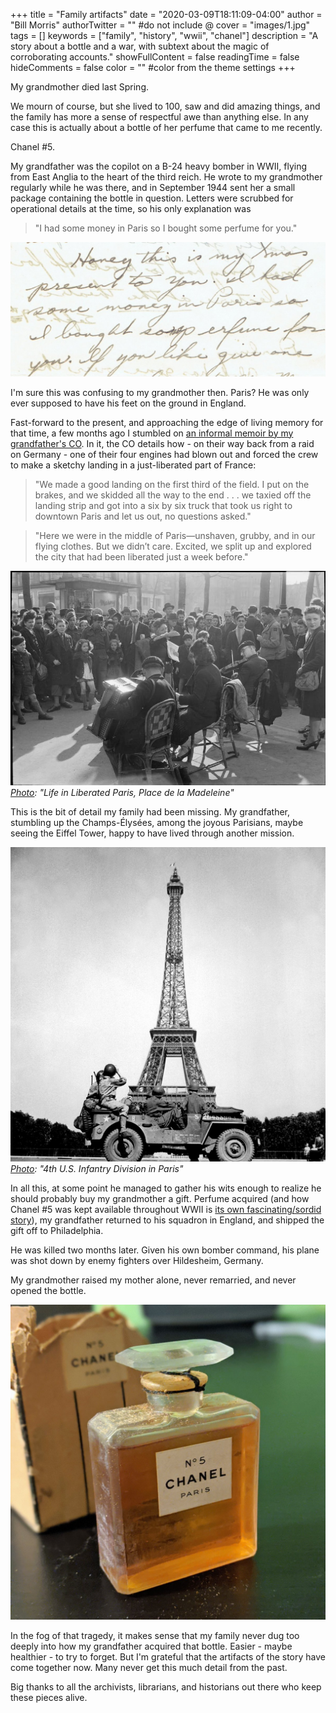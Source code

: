 +++
title = "Family artifacts"
date = "2020-03-09T18:11:09-04:00"
author = "Bill Morris"
authorTwitter = "" #do not include @
cover = "images/1.jpg"
tags = []
keywords = ["family", "history", "wwii", "chanel"]
description = "A story about a bottle and a war, with subtext about the magic of corroborating accounts."
showFullContent = false
readingTime = false
hideComments = false
color = "" #color from the theme settings
+++

My grandmother died last Spring.

We mourn of course, but she lived to 100, saw and did amazing things, and the family has more a sense of respectful awe than anything else. In any case this is actually about a bottle of her perfume that came to me recently.

Chanel #5.

My grandfather was the copilot on a B-24 heavy bomber in WWII, flying from East Anglia to the heart of the third reich. He wrote to my grandmother regularly while he was there, and in September 1944 sent her a small package containing the bottle in question. Letters were scrubbed for operational details at the time, so his only explanation was 

> "I had some money in Paris so I bought some perfume for you." 

![2](images/2.jpg)

I'm sure this was confusing to my grandmother then. Paris? He was only ever supposed to have his feet on the ground in England. 

Fast-forward to the present, and approaching the edge of living memory for that time, a few months ago I stumbled on [an informal memoir by my grandfather's CO](https://web.archive.org/web/20230314172107/https://static1.squarespace.com/static/53f7e605e4b0e6c68d78bdc4/t/5d893d23e3c0021104ea514c/1569275171695/Bill+Dewey+Interview+w+Aaron+Elson+KMHS+website.pdf). In it, the CO details how - on their way back from a raid on Germany - one of their four engines had blown out and forced the crew to make a sketchy landing in a just-liberated part of France:

> "We made a good landing on the first third of the field.  I put on the brakes, and we skidded all the way to the end . . . we taxied off the landing strip and got into a six by six truck that took us right to downtown Paris and let us out, no questions asked."

> "Here we were in the middle of Paris—unshaven, grubby, and in our flying clothes. But we didn’t care. Excited, we split up and explored the city that had been liberated just a week before." 

![3](images/3.png)
_[Photo](https://commons.wikimedia.org/wiki/File:Paris,_Spring_1945-_Everyday_Life_in_Liberated_Paris,_France,_1945_D24166.jpg): "Life in Liberated Paris, Place de la Madeleine"_

This is the bit of detail my family had been missing. My grandfather, stumbling up the Champs-Élysées, among the joyous Parisians, maybe seeing the Eiffel Tower, happy to have lived through another mission.

![4](images/4.png)
_[Photo](https://commons.wikimedia.org/wiki/File:Soldiers_of_the_4th_U.S._Infantry_Division_look_at_the_Eiffel_Tower_in_Paris,_after_the_French_capital_had_been_liberated_on_August_25,_1944_HD-SN-99-02717.jpg): "4th U.S. Infantry Division in Paris"_

In all this, at some point he managed to gather his wits enough to realize he should probably buy my grandmother a gift. Perfume acquired (and how Chanel #5 was kept available throughout WWII is [its own fascinating/sordid story](https://en.wikipedia.org/wiki/Chanel_No._5#Battle_for_control_of_Parfums_Chanel)), my grandfather returned to his squadron in England, and shipped the gift off to Philadelphia.

He was killed two months later. Given his own bomber command, his plane was shot down by enemy fighters over Hildesheim, Germany. 

My grandmother raised my mother alone, never remarried, and never opened the bottle.

![5](images/5.jpg)

In the fog of that tragedy, it makes sense that my family never dug too deeply into how my grandfather acquired that bottle. Easier - maybe healthier - to try to forget. But I'm grateful that the artifacts of the story have come together now. Many never get this much detail from the past. 

Big thanks to all the archivists, librarians, and historians out there who keep these pieces alive.

